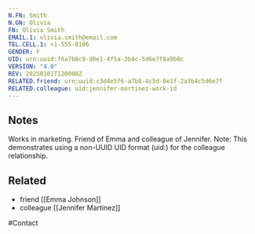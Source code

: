 ```yaml
---
N.FN: Smith
N.GN: Olivia
FN: Olivia Smith
EMAIL.1: olivia.smith@email.com
TEL.CELL.1: +1-555-0106
GENDER: F
UID: urn:uuid:f6a7b8c9-d0e1-4f5a-3b4c-5d6e7f8a9b0c
VERSION: "4.0"
REV: 20250101T120000Z
RELATED.friend: urn:uuid:c3d4e5f6-a7b8-4c5d-0e1f-2a3b4c5d6e7f
RELATED.colleague: uid:jennifer-martinez-work-id
---
```


## Notes

Works in marketing. Friend of Emma and colleague of Jennifer. Note: This demonstrates using a non-UUID UID format (uid:) for the colleague relationship.

## Related
- friend [[Emma Johnson]]
- colleague [[Jennifer Martinez]]

#Contact
